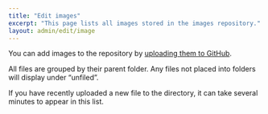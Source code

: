 ```yaml
---
title: "Edit images"
excerpt: "This page lists all images stored in the images repository."
layout: admin/edit/image
---
```



You can add images to the repository by <a href="{{ site.github-repo | append: 'tree/main/images' }}" target="_blank">uploading them to GitHub</a>.

All files are grouped by their parent folder. Any files not placed into folders will display under “unfiled”.

If you have recently uploaded a new file to the directory, it can take several minutes to appear in this list.